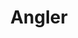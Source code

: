 ---
layout: game
title:  "Angler"
location: Games/Angler.html
width: 800
height: 720
desc: "Help the anglerfish seek out and catch its prey, navigating undersea tunnels and avoiding dangers"
time: 7 days
made: "GBJam 5"
jampage: https://itch.io/jam/gbjam-5/rate/90435
display-order: 2
music:
    1: "Deep Blue Ventures"
    2: "Fish-For-All"
    3: "Game Over"
    4: "Game Over v2 (unused)"
    5: "Ending"
bandcamp: https://random-storykeeper.bandcamp.com/album/angler-ost
controls: |
    <b>WASD</b> or <b>Arrow Keys</b> - Move<br>
instructions: |
    TODO<br>
---